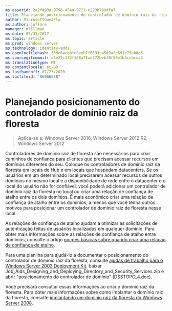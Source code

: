 ```yaml
---
ms.assetid: 2a2f493a-9796-454a-9721-e223b799dfa7
title: Planejando posicionamento do controlador de domínio raiz da floresta
author: MicrosoftGuyJFlo
ms.author: joflore
manager: mtillman
ms.date: 05/31/2017
ms.topic: article
ms.prod: windows-server
ms.technology: identity-adds
ms.openlocfilehash: 33dc64cbbfe8eeb7f6593c45d9afc691e75eb0d5
ms.sourcegitcommit: d5e27c1f2f168a71ae272bebf8f50e1b3ccbcca3
ms.translationtype: MT
ms.contentlocale: pt-BR
ms.lasthandoff: 07/23/2020
ms.locfileid: "86966558"
---
```

# <a name="planning-forest-root-domain-controller-placement"></a>Planejando posicionamento do controlador de domínio raiz da floresta

> Aplica-se a: Windows Server 2016, Windows Server 2012 R2, Windows Server 2012

Controladores de domínio raiz de floresta são necessários para criar caminhos de confiança para clientes que precisam acessar recursos em domínios diferentes do seu. Coloque os controladores de domínio raiz da floresta em locais de Hub e em locais que hospedam datacenters. Se os usuários em um determinado local precisarem acessar recursos de outros domínios no mesmo local e a disponibilidade de rede entre o datacenter e o local do usuário não for confiável, você poderá adicionar um controlador de domínio raiz da floresta no local ou criar uma relação de confiança de atalho entre os dois domínios. É mais econômico criar uma relação de confiança de atalho entre os domínios, a menos que você tenha outros motivos para posicionar um controlador de domínio raiz de floresta nesse local.

As relações de confiança de atalho ajudam a otimizar as solicitações de autenticação feitas de usuários localizados em qualquer domínio. Para obter mais informações sobre as relações de confiança de atalho entre domínios, consulte o artigo [noções básicas sobre quando criar uma relação de confiança de atalho](/previous-versions/windows/it-pro/windows-server-2008-r2-and-2008/cc754538(v=ws.11)).

Para uma planilha para ajudá-lo a documentar o posicionamento do controlador de domínio raiz da floresta, consulte [ajudas de trabalho para o Windows Server 2003 Deployment Kit](https://microsoft.com/download/details.aspx?id=9608), baixar Job_Aids_Designing_and_Deploying_Directory_and_Security_Services.zip e abrir "posicionamento do controlador de domínio" (DSSTOPO_4.doc).

Você precisará consultar essas informações ao criar o domínio raiz da floresta. Para obter mais informações sobre como implantar o domínio raiz da floresta, consulte [implantando um domínio raiz da floresta do Windows Server 2008](/previous-versions/windows/it-pro/windows-server-2008-r2-and-2008/cc731174(v=ws.10)).
